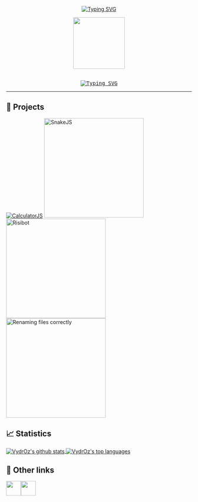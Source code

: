 <div align="center">

  <!-- Typing SVG by DenverCoder1 - https://github.com/DenverCoder1/readme-typing-svg -->
  [![Typing SVG](https://readme-typing-svg.demolab.com?font=Comfortaa&size=30&duration=1&pause=750&color=E2E2E2FF&center=true&vCenter=true&width=435&lines=Welcome+to+VydrOz's+profile)](https://git.io/typing-svg)

  <!--Crédit https://www.deviantart.com/dokitsu/art/Kuro-s-the-black-wizard-Mazgeon-605238839-->
  <img src="https://user-images.githubusercontent.com/61025448/217821684-c850eafe-8dfa-4308-a2e3-eb5fce9a8268.gif" width="140"><br><br>
  
  <kbd>
    <a style="border:5px white" border="5px white" href="https://git.io/typing-svg"><img src="https://readme-typing-svg.demolab.com?font=Josefin+Sans&size=30&duration=3500&pause=750&color=72C9E4&center=true&vCenter=true&width=435&lines=Abracadabra;Bibbidi-Bobbidi-Boo;Sim+Sala+Bim;Shazam;Hocus+Pocus;Alakazam" alt="Typing SVG" /></a>
  </kbd>
</div>

___

## 📜 Projects

<div align="left">
  <a href="https://github.com/VydrOz/CalculatorJS"><img src="https://github-readme-stats.vercel.app/api/pin/?username=VydrOz&repo=CalculatorJS&theme=react&hide_border=true&show_icons=false" alt="CalculatorJS"/></a>
  <a href="https://github.com/VydrOz/SnakeJS"><img src="https://github-readme-stats.vercel.app/api/pin/?username=VydrOz&repo=SnakeJS&theme=react&hide_border=true&show_icons=false" alt="SnakeJS" width="270"/></a>
  <a href="https://github.com/VydrOz/Risibot"><img src="https://github-readme-stats.vercel.app/api/pin/?username=VydrOz&repo=Risibot&theme=react&hide_border=true&show_icons=false" alt="Risibot" width="270"/></a>
  <a href="https://github.com/VydrOz/Renaming-files-correctly"><img src="https://github-readme-stats.vercel.app/api/pin/?username=VydrOz&repo=Renaming-files-correctly&theme=react&hide_border=true&show_icons=false" alt="Renaming files correctly" width="270"/></a>
</div>

## 📈 Statistics

<a href="https://github.com/anuraghazra/github-readme-stats">
  <img align="center" src="https://github-readme-stats.vercel.app/api?username=VydrOz&theme=react&hide_border=true" alt="VydrOz's github stats" />
</a>
<a href="https://github.com/anuraghazra/github-readme-stats">
  <img align="center" src="https://github-readme-stats.vercel.app/api/top-langs/?username=VydrOz&theme=react&hide_border=true&layout=compact" alt="VydrOz's top languages" />
</a>


## 🔗 Other links
<a href="https://www.codewars.com/users/VydrOz" style="text-decoration: none; font-size:0px" >
  <img border="0" width="40px" title="Code Wars | Vydroz" src="https://docs.codewars.com/logo.svg">
</a>

<a href="https://codepen.io/vydroz" style="text-decoration: none; font-size:0px" >
  <img border="0" width="40px" title="CodePen | Vydroz" src="https://res.cloudinary.com/css-tricks/image/upload/c_scale,w_40,h_40/f_auto,q_auto/v1637703545/Button-Fill-White-Small.png">
</a>
